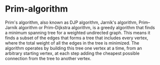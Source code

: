 # Prim-algorithm
Prim's algorithm, also known as DJP algorithm, Jarník's algorithm,
Prim–Jarník algorithm or Prim–Dijkstra algorithm,
is a greedy algorithm that finds a minimum spanning tree for a weighted undirected graph.
This means it finds a subset of the edges that forms a tree that includes every vertex,
where the total weight of all the edges in the tree is minimized.
The algorithm operates by building this tree one vertex at a time,
from an arbitrary starting vertex, at each step adding the cheapest possible connection from the tree to another vertex.

